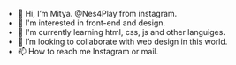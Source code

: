 - 👋 Hi, I’m Mitya. @Nes4Play from instagram.
- 👀 I'm interested in front-end and design.
- 🌱 I'm currently learning html, css, js and other languiges.
- 💞️ I’m looking to collaborate with web design in this world.
- 📫 How to reach me Instagram or mail.

<!---
Nes4Play/Nes4Play is a ✨ special ✨ repository because its `README.md` (this file) appears on your GitHub profile.
You can click the Preview link to take a look at your changes.
--->
